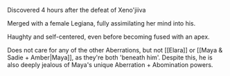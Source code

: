 Discovered 4 hours after the defeat of Xeno'jiiva

Merged with a female Legiana, fully assimilating her mind into his.

Haughty and self-centered, even before becoming fused with an apex. 

Does not care for any of the other Aberrations, but not [[Elara]] or [[Maya & Sadie + Amber|Maya]], as they're both 'beneath him'. Despite this, he is also deeply jealous of Maya's unique Aberration + Abomination powers.